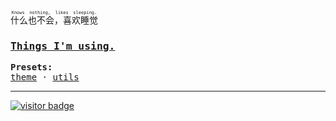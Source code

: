 <!-- <img align="right" src="https://github-readme-stats.vercel.app/api?username=Bernankez&show_icons=true&icon_color=CE1D2D&text_color=718096&bg_color=ffffff&hide_title=true" /> -->

<ruby>
  什么也不会，喜欢睡觉
  <rt>
    <samp>Knows nothing, likes sleeping.</samp>
  </rt>
</ruby>

<br>

<samp>
  <h3><a href="https://github.com/Bernankez/use" target="_blank">Things I'm using.</a></h3>
  <b>Presets:</b><br/>
  <a href="https://github.com/Bernankez/theme">theme</a> · 
  <a href="https://github.com/Bernankez/utils">utils</a>
</samp>

---

[![visitor badge](https://badge.keke.cc/api/github.com/bernankez)](https://github.com/Bernankez/visitor-badge)

